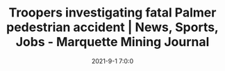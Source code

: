 ---
"title": "Troopers investigating fatal Palmer pedestrian accident | News, Sports, Jobs - Marquette Mining Journal"
"date": "2021-9-1 7:0:0"
"feed_name": "GOOGLENEWSMINING"
"feed_website": "https://news.google.com/search?q=mining%2Bincident&hl=en-US&gl=US&ceid=US:en"
"feed_rss": "https://news.google.com/rss/search?q=mining%2Bincident&hl=en-US&gl=US&ceid=US:en"
"link": "https://www.miningjournal.net/news/local/2021/09/troopers-investigating-fatal-palmer-pedestrian-accident/"
"file": "_posts/2021-1-1-8e27ed60da9f5506ff090c99d4594c9da9de8541.md"
"accident": "1"
"drilling": "1"
---